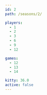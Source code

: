```yaml
---
id: 2
path: /seasons/2/

players:
  - 1
  - 2
  - 3
  - 6
  - 9
  - 12

games:
  - 12
  - 13
  - 14

kitty: 36.0
active: false
---
```

